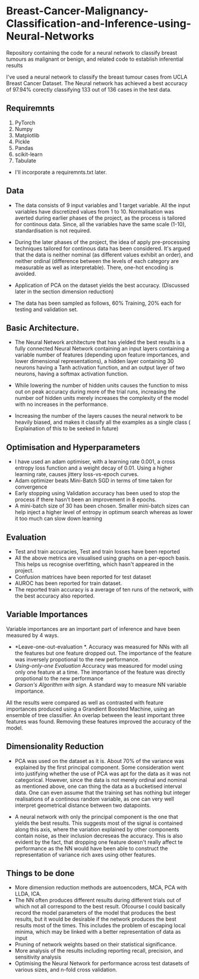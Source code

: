 # Breast-Cancer-Malignancy-Classification-and-Inference-using-Neural-Networks
Repository containing the code for a neural network to classify breast tumours as malignant or benign, and related code to establish inferential results


I've used a neural network to classify the breast tumour cases from UCLA Breast Cancer Dataset. The Neural network has achieved
a best accuracy of 97.94% corectly classifying 133 out of 136 cases in the test data. 

## Requiremnts 

1. PyTorch
2. Numpy
3. Matplotlib
4. Pickle 
5. Pandas 
6. scikit-learn 
7. Tabulate 

* I'll incorporate a requiremnts.txt later.


## Data
* The data consists of 9 input variables and 1 target variable. All the input variables have discretized values from 1 to 10. 
Normalisation was averted during earlier phases of the project, as the process is tailored for continous data. Since, all the 
variables have the same scale (1-10), standardisation is not required. 

* During the later phases of the project, the idea of apply pre-processing techniques tailored for continous data has been 
considered. It's argued that the data is neither nominal (as different values exhibit an order), and neither ordinal (difference
between the levels of each category are measurable as well as interpretable). There, one-hot encoding is avoided. 

* Application of PCA on the dataset yields the best accuracy. (Discussed later in the section dimension reduction)

* The data has been sampled as follows, 60% Training, 20% each for testing and validation set. 

## Basic Architecture. 


* The Neural Network architecture that has yielded the best results is a fully connected Neural Network containing an input
layers containing a variable number of features (depending upon feature importances, and lower dimensional representations),
a hidden layer containing 30 neurons having a Tanh activation function, and an output layer of two neurons, having a softmax 
activation function. 

* While lowering the number of hidden units causes the function to miss out on peak accuracy during more of the trial runs, 
increasing the number oof hidden units merely increases the complexity of the model with no increases in the performance. 

* Increasing the number of the layers causes the neural network to be heavily biased, and makes it classify all the examples 
as a single class ( Explaination of this to be seeked in future)

## Optimisation and Hyperparameters

* I have used an adam optimiser, with a learning rate 0.001, a cross entropy loss function and a weight decay of 0.01. Using
a higher learning rate, causes jittery loss-vs-epoch curves. 
* Adam optimizer beats Mini-Batch SGD in terms of time taken for convergence
* Early stopping using Validation accuracy has been used to stop the process if there hasn't been an improvement in 8 epochs.
* A mini-batch size of 30 has been chosen. Smaller mini-batch sizes can help inject a higher level of entropy in optimum search
whereas as lower it too much can slow down learning

## Evaluation
* Test and train accuracies, Test and train losses have been reported
* All the above metrics are visualised using graphs on a per-epoch basis. This helps us recognise overfitting, which hasn't 
appeared in the project. 
* Confusion matrices have been reported for test dataset
* AUROC has been reported for train dataset. 
* The reported train accuracy is a average of ten runs of the network, with the best accuracy also reported. 

## Variable Importances
Variable importances are an important part of inference and have been measured by 4 ways. 

* *Leave-one-out-evaluation *. Accuracy was measured for NNs with all the features but one feature dropped out. The importance
of the feature was inversely propotional to the new performance. 
* *Using-only-one Evaluation* Accuracy was measured for model using only one feature at a time. The importance of the 
feature was directly propotional to the new performance
* *Garson's Algorithm with sign*. A standard way to measure NN variable importance. 

All the results were compared as well as contrasted with feature importances produced using a Grandient Boosted Machine, 
using an ensemble of tree classifier. An overlap between the least important three features was found. Removing these 
features improved the accuracy of the model. 

## Dimensionality Reduction 
* PCA was used on the dataset as it is. About 70% of the variance was explained by the first principal component. Some 
consideration went into justifying whether the use of PCA was apt for the data as it was not categorical. However, since 
the data is not merely ordinal and nominal as mentioned above, one can thing the data as a bucketised interval data. One 
can even assume that the training set has nothing but integer realisations of a continous random variable, as one can very 
well interpret geometrical distance between two datapoints. 

* A neural network with only the principal component is the one that yields the best results. This suggests most of the signal
is contained along this axis, where the variation explained by other components contain noise, as their inclusion decreseas
the accuracy. This is also evident by the fact, that dropping one feature doesn't really affect te performance as the NN
would have been able to construct the representation of variance rich axes using other features. 

## Things to be done
* More dimension reduction methods are autoencoders, MCA, PCA with LLDA, ICA. 
* The NN often produces different results during different trials out of which not all correspond to the best result. Ofcourse 
I could basically record the model parameters of the model that produces the best results, but it would be desirable if the 
network produces the best results most of the times. This includes the problem of escaping local minima, which may be 
linked with a better representation of data as input
* Pruning of network weights based on their statistical significance. 
* More analysis of the results including reporting recall, precision, and sensitivity analysis
* Optimising the Neural Network for performance across test datasets of various sizes, and n-fold cross validation. 


